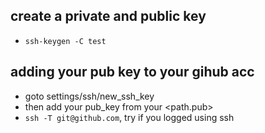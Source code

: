 ## create a private and public key
  - `ssh-keygen -C test`

## adding your pub key to your gihub acc
  - goto settings/ssh/new_ssh_key
  - then add your pub_key from your <path.pub>
  - `ssh -T git@github.com`, try if you logged using ssh
